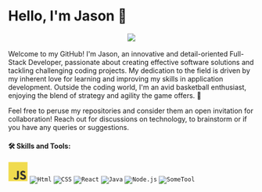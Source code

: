 # Hello, I'm Jason 👋

<p align="center">
  <img width="47%" src="https://github-readme-stats.vercel.app/api/top-langs/?username=hawk198723&layout=compact">
</p>

Welcome to my GitHub! I'm Jason, an innovative and detail-oriented Full-Stack Developer, passionate about creating effective software solutions and tackling challenging coding projects. My dedication to the field is driven by my inherent love for learning and improving my skills in application development. Outside the coding world, I'm an avid basketball enthusiast, enjoying the blend of strategy and agility the game offers. 🏀

Feel free to peruse my repositories and consider them an open invitation for collaboration! Reach out for discussions on technology, to brainstorm or if you have any queries or suggestions.

#### 🛠️ Skills and Tools: 

<p>
  <code><img width="40" src="https://raw.githubusercontent.com/devicons/devicon/master/icons/javascript/javascript-original.svg" alt="Javascript"></code>
  <code><img width="40" src="https://www.svgrepo.com/show/55451/html.svg" alt="Html"></code>
  <code><img width="40" src="https://www.svgrepo.com/show/250453/css.svg" alt="CSS"></code>
  <code><img width="40" src="https://www.svgrepo.com/show/303157/react-logo.svg" alt="React"></code>
  <code><img width="40" src="https://www.svgrepo.com/show/43101/java.svg" alt="Java"></code>
  <code><img width="40" src="https://www.svgrepo.com/show/303266/nodejs-icon-logo.svg" alt="Node.js"></code>
  <code><img width="40" src="https://pbs.twimg.com/profile_images/1255113654049128448/J5Yt92WW.png" alt="SomeTool"></code>
</p>
